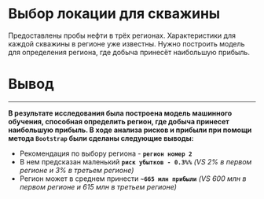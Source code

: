 # Выбор локации для скважины
Предоставлены пробы нефти в трёх регионах. Характеристики для каждой скважины в регионе уже известны. Нужно построить модель для определения региона, где добыча принесёт наибольшую прибыль.

# Вывод
---
**В результате исследования была построена модель машинного обучения, способная определить регион, где добыча принесет наибольшую прибыль. В ходе анализа рисков и прибыли при помощи метода `Bootstrap` были сделаны следующие выводы:**

- Рекомендация по выбору региона - **`регион номер 2`**
- В нем предсказан маленький **`риск убытков - 0.3%%`** *(VS 2% в первом регионе и 3% в третьем регионе)*
- Регион может в среднем принести **`~665 млн прибыли`** *(VS 600 млн в первом регионе и 615 млн в третьем регионе)*
